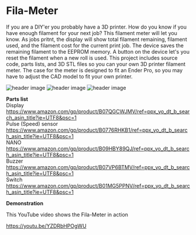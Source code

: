 # Fila-Meter
If you are a DIY'er you probably have a 3D printer. How do you know if you have enough filament for your next job? This filament meter will let you know. As jobs pritnt, the display will show total filament remaining, filament used, and the filament cost for the current print job. The device saves the remaining filament to the EEPROM memory. A button on the device let's you reset the filament when a new roll is used. This project includes source code, parts lists, and 3D STL files so you can your own 3D printer filament meter. The case for the meter is designed to fit an Ender Pro, so you may have to adjust the CAD model to fit your own printer.

![header image](https://raw.github.com/KrisKasprzak/Fila-Meter/master/images/front.jpg)
![header image](https://raw.github.com/KrisKasprzak/Fila-Meter/master/images/back.jpg)
![header image](https://raw.github.com/KrisKasprzak/Fila-Meter/master/images/WiringDiagram.jpg)

<b>Parts list</B>
<br>
Display
https://www.amazon.com/gp/product/B07QGCWJMV/ref=ppx_yo_dt_b_search_asin_title?ie=UTF8&psc=1
<br>
Pulse (Speed) sensor
https://www.amazon.com/gp/product/B0776RHKB1/ref=ppx_yo_dt_b_search_asin_title?ie=UTF8&psc=1
<br>
NANO
https://www.amazon.com/gp/product/B09HBY89QJ/ref=ppx_yo_dt_b_search_asin_title?ie=UTF8&psc=1
<br>
Buzzer
https://www.amazon.com/gp/product/B07VP6BTMV/ref=ppx_yo_dt_b_search_asin_title?ie=UTF8&psc=1
<br>
Switch
https://www.amazon.com/gp/product/B01MG5PPNV/ref=ppx_yo_dt_b_search_asin_title?ie=UTF8&psc=1

<b>Demonstration</b>
<br>

This YouTube video shows the Fila-Meter in action

https://youtu.be/YZDRbHPOgWU


